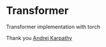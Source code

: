 # Transformer

Transformer implementation with torch

Thank you [Andrej Karpathy](https://www.youtube.com/@AndrejKarpathy)
